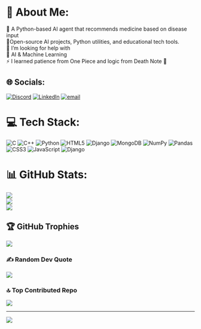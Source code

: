 # 💫 About Me:
🔭 A Python-based AI agent that recommends medicine based on disease input<br>👯Open-source AI projects, Python utilities, and educational tech tools.<br>🤝 I’m looking for help with<br>🌱 AI & Machine Learning <br>⚡  I learned patience from One Piece and logic from Death Note 🧠


## 🌐 Socials:
[![Discord](https://img.shields.io/badge/Discord-%237289DA.svg?logo=discord&logoColor=white)](https://discord.gg/Vikumar10) [![LinkedIn](https://img.shields.io/badge/LinkedIn-%230077B5.svg?logo=linkedin&logoColor=white)](https://linkedin.com/in/vivek-kumar-gope-471a96257) [![email](https://img.shields.io/badge/Email-D14836?logo=gmail&logoColor=white)](mailto:1vivekkumar700@gmail.com) 

# 💻 Tech Stack:
![C](https://img.shields.io/badge/c-%2300599C.svg?style=for-the-badge&logo=c&logoColor=white) ![C++](https://img.shields.io/badge/c++-%2300599C.svg?style=for-the-badge&logo=c%2B%2B&logoColor=white) ![Python](https://img.shields.io/badge/python-3670A0?style=for-the-badge&logo=python&logoColor=ffdd54) ![HTML5](https://img.shields.io/badge/html5-%23E34F26.svg?style=for-the-badge&logo=html5&logoColor=white) ![Django](https://img.shields.io/badge/django-%23092E20.svg?style=for-the-badge&logo=django&logoColor=white) ![MongoDB](https://img.shields.io/badge/MongoDB-%234ea94b.svg?style=for-the-badge&logo=mongodb&logoColor=white) ![NumPy](https://img.shields.io/badge/numpy-%23013243.svg?style=for-the-badge&logo=numpy&logoColor=white) ![Pandas](https://img.shields.io/badge/pandas-%23150458.svg?style=for-the-badge&logo=pandas&logoColor=white) ![CSS3](https://img.shields.io/badge/css3-%231572B6.svg?style=for-the-badge&logo=css3&logoColor=white) ![JavaScript](https://img.shields.io/badge/javascript-%23323330.svg?style=for-the-badge&logo=javascript&logoColor=%23F7DF1E) ![Django](https://img.shields.io/badge/django-%23092E20.svg?style=for-the-badge&logo=django&logoColor=white)
# 📊 GitHub Stats:
![](https://github-readme-stats.vercel.app/api?username=vivekYG&theme=highcontrast&hide_border=false&include_all_commits=true&count_private=true)<br/>
![](https://nirzak-streak-stats.vercel.app/?user=vivekYG&theme=highcontrast&hide_border=false)<br/>
![](https://github-readme-stats.vercel.app/api/top-langs/?username=vivekYG&theme=highcontrast&hide_border=false&include_all_commits=true&count_private=true&layout=compact)

## 🏆 GitHub Trophies
![](https://github-profile-trophy.vercel.app/?username=vivekYG&theme=radical&no-frame=false&no-bg=true&margin-w=4)

### ✍️ Random Dev Quote
![](https://quotes-github-readme.vercel.app/api?type=horizontal&theme=radical)

### 🔝 Top Contributed Repo
![](https://github-contributor-stats.vercel.app/api?username=vivekYG&limit=5&theme=dark&combine_all_yearly_contributions=true)

---
[![](https://visitcount.itsvg.in/api?id=vivekYG&icon=10&color=10)](https://visitcount.itsvg.in)

<!-- Proudly created with GPRM ( https://gprm.itsvg.in ) -->
